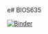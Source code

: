 e# BIOS635

[![Binder](https://mybinder.org/badge_logo.svg)](https://mybinder.org/v2/gh/aprilsno/BIOS635/HEAD)


